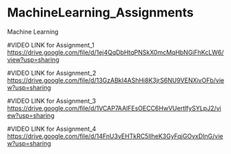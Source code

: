 # MachineLearning_Assignments
Machine Learning

#VIDEO LINK for Assignment_1
https://drive.google.com/file/d/1ej4QqDbHtqPNSkX0mcMqHbNGiFhKcLW6/view?usp=sharing

#VIDEO LINK for Assignment_2
https://drive.google.com/file/d/13GzABkI4AShHi8K3jrS6NU9VENXivOFb/view?usp=sharing

#VIDEO LINK for Assignment_3
https://drive.google.com/file/d/1VCAP7AAlFEsOECC6HwVUertlfySYLpJ2/view?usp=sharing

#VIDEO LINK for Assignment_4
https://drive.google.com/file/d/14FnU3vEHTkRC5llheK3GyFqjGOvxDInG/view?usp=sharing
